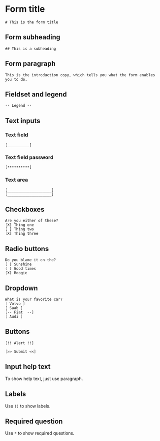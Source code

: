 # Form title

`# This is the form title`

## Form subheading
`## This is a subheading`

## Form paragraph
`This is the introduction copy, which tells you what the form enables you to do.`

## Fieldset and legend

`-- Legend --`

## Text inputs

### Text field
`[__________]`

### Text field password
`[**********]`

### Text area
```
[____________________]
[____________________]
```

## Checkboxes
```
Are you either of these?
[X] Thing one
[ ] Thing two
[X] Thing three
```

## Radio buttons
```
Do you blame it on the?
( ) Sunshine
( ) Good times
(X) Boogie
```

## Dropdown
```
What is your favorite car?
[ Volvo ]
[ Saab ]
[-- Fiat  --]
[ Audi ]
```

## Buttons
`[!! Alert !!]`

`[>> Submit <<]`

## Input help text
To show help text, just use paragraph.

## Labels
Use `()` to show labels.

## Required question
Use `*` to show required questions.
